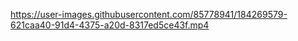 

https://user-images.githubusercontent.com/85778941/184269579-621caa40-91d4-4375-a20d-8317ed5ce43f.mp4

